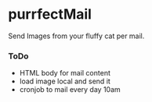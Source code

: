 # purrfectMail
Send Images from your fluffy cat per mail.

### ToDo
- HTML body for mail content
- load image local and send it
- cronjob to mail every day 10am
   
